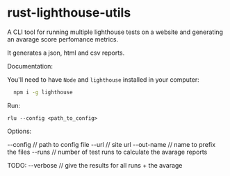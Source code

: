 # rust-lighthouse-utils

A CLI tool for running multiple lighthouse tests on a website and generating an avarage score perfomance metrics.

It generates a json, html and csv reports.

Documentation:

You'll need to have `Node` and `lighthouse` installed in your computer:

```sh
  npm i -g lighthouse
```

Run:

`rlu --config <path_to_config>`

Options:

--config // path to config file
--url // site url
--out-name // name to prefix the files
--runs // number of test runs to calculate the avarage reports

TODO:
--verbose // give the results for all runs + the avarage
